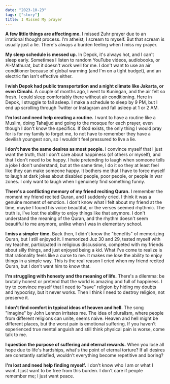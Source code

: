```yaml
---
date: "2023-10-23"
tags: ["story"]
title: I Missed My prayer
---
```


**A few little things are affecting me.** I missed Zuhr prayer due to an irrational thought process. I'm atheist, I scream to myself. But that scream is usually just a lie. There's always a burden feeling when I miss my prayer. 

**My sleep schedule is messed up.** In Depok, it's always hot, and I can't sleep early. Sometimes I listen to random YouTube videos, audiobooks, or Al-Mathurat, but it doesn't work well for me. I don't want to use an air conditioner because of global warming (and I'm on a tight budget), and an electric fan isn't effective either. 

**I wish Depok had public transportation and a night climate like Jakarta, or even Cimahi.** A couple of months ago, I went to Kuningan, and the air felt so fresh. I could sleep comfortably there without air conditioning. Here in Depok, I struggle to fall asleep. I make a schedule to sleep by 9 PM, but I end up scrolling through Twitter or Instagram and fall asleep at 1 or 2 AM.  

**I'm lost and need help creating a routine.**  I want to have a routine like a Muslim, doing Tahajjud and going to the mosque for each prayer, even though I don't know the specifics.  If God exists, the only thing I would pray for is for my family to forget me, to not have to remember they have a devilish youngest son, so I wouldn't feel pressured to live a lie. 

**I don't have the same desires as most people.**  I convince myself that I just want the truth, that I don't care about happiness (of others or myself), and that I don't need to be happy.  I hate pretending to laugh when someone tells a joke I don't understand, but at the same time, I do it so they at least feel like they can make someone happy. It bothers me that I have to force myself to laugh at dark jokes about disabled people, poor people, or people in war zones. I only want to laugh when I genuinely find something funny. 

**There's a conflicting memory of my friend reciting Quran.** I remember the moment my friend recited Quran, and I suddenly cried. I think it was a genuine moment of emotion.  I don't know what I felt about my friend at the time, maybe I found his voice beautiful, or the verses seemed rhythmic. The truth is, I've lost the ability to enjoy things like that anymore. I don't understand the meaning of the Quran, and the rhythm doesn't seem beautiful to me anymore, unlike when I was in elementary school.  

**I miss a simpler time.**  Back then, I didn't know the "benefits" of memorizing Quran, but I still enjoyed it. I memorized Juz 30 and 29, tested myself with my teacher, participated in religious discussions, competed with my friends about silly things, and just enjoyed being a kid.  What I've come to realize is that rationality feels like a curse to me. It makes me lose the ability to enjoy things in a simple way.  This is the real reason I cried when my friend recited Quran, but I don't want him to know that. 

**I'm struggling with honesty and the meaning of life.** There's a dilemma: be brutally honest or pretend that the world is amazing and full of happiness. I try to convince myself that I need to "save" religion by hiding my doubts and hypocrisy, but it never works.  Then I think I need to destroy religion, not preserve it. 

**I don't find comfort in typical ideas of heaven and hell.**  The song "Imagine" by John Lennon irritates me. The idea of pluralism, where people from different religions can unite, seems naive.  Heaven and hell might be different places, but the worst pain is emotional suffering.  If you haven't experienced true mental anguish and still think physical pain is worse, come talk to me.  

**I question the purpose of suffering and eternal rewards.** When you lose all hope due to life's hardships, what's the point of eternal torture?  If all desires are constantly satisfied, wouldn't everything become repetitive and boring? 

**I'm lost and need help finding myself.** I don't know who I am or what I want. I just want to be free from this burden. I don't care if people remember me; I just want peace. 
